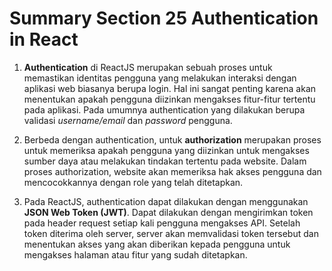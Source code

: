 # Summary Section 25 Authentication in React

1. **Authentication** di ReactJS merupakan sebuah proses untuk memastikan identitas pengguna yang melakukan interaksi dengan aplikasi web biasanya berupa login. Hal ini sangat penting karena akan menentukan apakah pengguna diizinkan mengakses fitur-fitur tertentu pada aplikasi. Pada umumnya authentication yang dilakukan berupa validasi _username/email_ dan _password_ pengguna.

2. Berbeda dengan authentication, untuk **authorization** merupakan proses untuk memeriksa apakah pengguna yang diizinkan untuk mengakses sumber daya atau melakukan tindakan tertentu pada website. Dalam proses authorization, website akan memeriksa hak akses pengguna dan mencocokkannya dengan role yang telah ditetapkan.

3. Pada ReactJS, authentication dapat dilakukan dengan menggunakan **JSON Web Token (JWT)**. Dapat dilakukan dengan mengirimkan token pada header request setiap kali pengguna mengakses API. Setelah token diterima oleh server, server akan memvalidasi token tersebut dan menentukan akses yang akan diberikan kepada pengguna untuk mengakses halaman atau fitur yang sudah ditetapkan.
